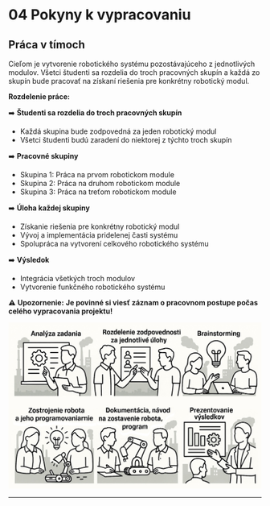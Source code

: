 # 04 Pokyny k vypracovaniu

## Práca v tímoch

Cieľom je vytvorenie robotického systému pozostávajúceho z jednotlivých modulov. Všetci študenti sa rozdelia do troch pracovných skupín a každá zo skupín bude pracovať na získaní riešenia pre konkrétny robotický modul.

**Rozdelenie práce:**

:arrow_right: **Študenti sa rozdelia do troch pracovných skupín**
   - Každá skupina bude zodpovedná za jeden robotický modul
   - Všetci študenti budú zaradení do niektorej z týchto troch skupín

:arrow_right: **Pracovné skupiny**
   - Skupina 1: Práca na prvom robotickom module
   - Skupina 2: Práca na druhom robotickom module
   - Skupina 3: Práca na treťom robotickom module

:arrow_right: **Úloha každej skupiny**
   - Získanie riešenia pre konkrétny robotický modul
   - Vývoj a implementácia pridelenej časti systému
   - Spolupráca na vytvorení celkového robotického systému
   

:arrow_right: **Výsledok**
   - Integrácia všetkých troch modulov  
   - Vytvorenie funkčného robotického systému  


:warning: **Upozornenie:**
**Je povinné si viesť záznam o pracovnom postupe počas celého vypracovania projektu!**


![OBR](https://github.com/PavolSte/Robotika4/blob/1b65b0bcf1099f90b109693c251e48ce891f7ede/S%C3%BAbory/Postup%20pri%20vypracovan%C3%AD.jpg)  

---

